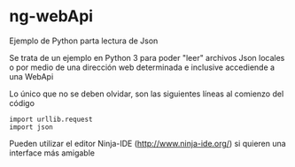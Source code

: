 # ng-webApi
Ejemplo de Python parta lectura de Json

Se trata de un ejemplo en Python 3 para poder "leer" archivos Json locales o por medio de una dirección web determinada e inclusive accediende a una WebApi

Lo único que no se deben olvidar, son las siguientes líneas al comienzo del código

```
import urllib.request
import json
```

Pueden utilizar el editor Ninja-IDE (http://www.ninja-ide.org/) si quieren una interface más amigable